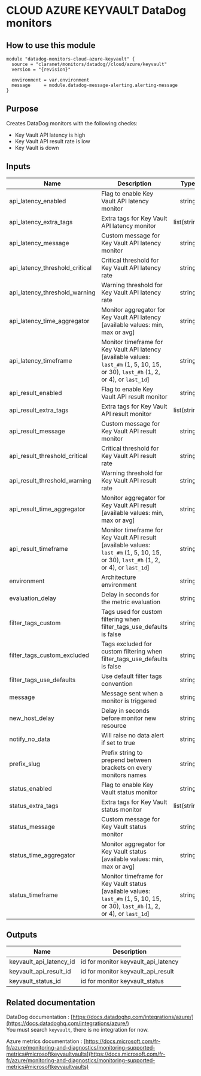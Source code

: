 # CLOUD AZURE KEYVAULT DataDog monitors

## How to use this module

```
module "datadog-monitors-cloud-azure-keyvault" {
  source = "claranet/monitors/datadog//cloud/azure/keyvault"
  version = "{revision}"

  environment = var.environment
  message     = module.datadog-message-alerting.alerting-message
}

```

## Purpose

Creates DataDog monitors with the following checks:

- Key Vault API latency is high
- Key Vault API result rate is low
- Key Vault is down

## Inputs

| Name | Description | Type | Default | Required |
|------|-------------|:----:|:-----:|:-----:|
| api\_latency\_enabled | Flag to enable Key Vault API latency monitor | string | `"true"` | no |
| api\_latency\_extra\_tags | Extra tags for Key Vault API latency monitor | list(string) | `[]` | no |
| api\_latency\_message | Custom message for Key Vault API latency monitor | string | `""` | no |
| api\_latency\_threshold\_critical | Critical threshold for Key Vault API latency rate | string | `"100"` | no |
| api\_latency\_threshold\_warning | Warning threshold for Key Vault API latency rate | string | `"80"` | no |
| api\_latency\_time\_aggregator | Monitor aggregator for Key Vault API latency [available values: min, max or avg] | string | `"min"` | no |
| api\_latency\_timeframe | Monitor timeframe for Key Vault API latency [available values: `last_#m` (1, 5, 10, 15, or 30), `last_#h` (1, 2, or 4), or `last_1d`] | string | `"last_5m"` | no |
| api\_result\_enabled | Flag to enable Key Vault API result monitor | string | `"true"` | no |
| api\_result\_extra\_tags | Extra tags for Key Vault API result monitor | list(string) | `[]` | no |
| api\_result\_message | Custom message for Key Vault API result monitor | string | `""` | no |
| api\_result\_threshold\_critical | Critical threshold for Key Vault API result rate | string | `"10"` | no |
| api\_result\_threshold\_warning | Warning threshold for Key Vault API result rate | string | `"30"` | no |
| api\_result\_time\_aggregator | Monitor aggregator for Key Vault API result [available values: min, max or avg] | string | `"max"` | no |
| api\_result\_timeframe | Monitor timeframe for Key Vault API result [available values: `last_#m` (1, 5, 10, 15, or 30), `last_#h` (1, 2, or 4), or `last_1d`] | string | `"last_5m"` | no |
| environment | Architecture environment | string | n/a | yes |
| evaluation\_delay | Delay in seconds for the metric evaluation | string | `"900"` | no |
| filter\_tags\_custom | Tags used for custom filtering when filter_tags_use_defaults is false | string | `"*"` | no |
| filter\_tags\_custom\_excluded | Tags excluded for custom filtering when filter_tags_use_defaults is false | string | `""` | no |
| filter\_tags\_use\_defaults | Use default filter tags convention | string | `"true"` | no |
| message | Message sent when a monitor is triggered | string | n/a | yes |
| new\_host\_delay | Delay in seconds before monitor new resource | string | `"300"` | no |
| notify\_no\_data | Will raise no data alert if set to true | string | `"true"` | no |
| prefix\_slug | Prefix string to prepend between brackets on every monitors names | string | `""` | no |
| status\_enabled | Flag to enable Key Vault status monitor | string | `"true"` | no |
| status\_extra\_tags | Extra tags for Key Vault status monitor | list(string) | `[]` | no |
| status\_message | Custom message for Key Vault status monitor | string | `""` | no |
| status\_time\_aggregator | Monitor aggregator for Key Vault status [available values: min, max or avg] | string | `"max"` | no |
| status\_timeframe | Monitor timeframe for Key Vault status [available values: `last_#m` (1, 5, 10, 15, or 30), `last_#h` (1, 2, or 4), or `last_1d`] | string | `"last_5m"` | no |

## Outputs

| Name | Description |
|------|-------------|
| keyvault\_api\_latency\_id | id for monitor keyvault_api_latency |
| keyvault\_api\_result\_id | id for monitor keyvault_api_result |
| keyvault\_status\_id | id for monitor keyvault_status |

## Related documentation

DataDog documentation : [https://docs.datadoghq.com/integrations/azure/](https://docs.datadoghq.com/integrations/azure/)  
You must search `keyvault`, there is no integration for now.

Azure metrics documentation : [https://docs.microsoft.com/fr-fr/azure/monitoring-and-diagnostics/monitoring-supported-metrics#microsoftkeyvaultvaults](https://docs.microsoft.com/fr-fr/azure/monitoring-and-diagnostics/monitoring-supported-metrics#microsoftkeyvaultvaults)
